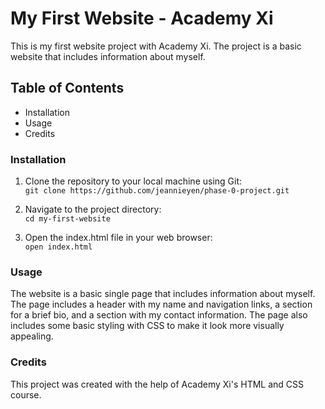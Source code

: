 # My First Website - Academy Xi
This is my first website project with Academy Xi. The project is a basic website that includes information about myself.

## Table of Contents
- Installation  
- Usage  
- Credits

### Installation
1. Clone the repository to your local machine using Git:  
```git clone https://github.com/jeannieyen/phase-0-project.git```

2. Navigate to the project directory:  
```cd my-first-website```

3. Open the index.html file in your web browser:  
```open index.html```

### Usage
The website is a basic single page that includes information about myself. The page includes a header with my name and navigation links, a section for a brief bio, and a section with my contact information. The page also includes some basic styling with CSS to make it look more visually appealing.

### Credits
This project was created with the help of Academy Xi's HTML and CSS course.
